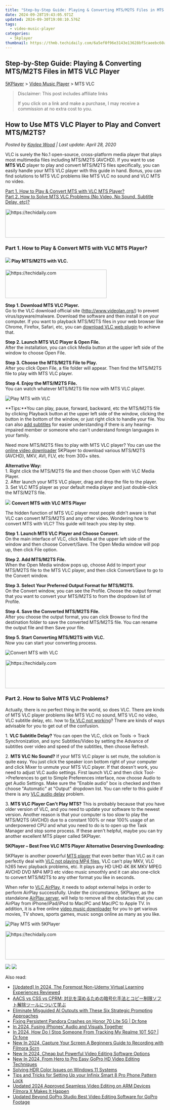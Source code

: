```yaml
---
title: "Step-by-Step Guide: Playing & Converting MTS/M2TS Files in MTS VLC Player"
date: 2024-09-28T19:43:05.971Z
updated: 2024-09-30T19:08:10.576Z
tags:
  - video-music-player
categories:
  - 5kplayer
thumbnail: https://thmb.techidaily.com/6a5ef0f96e3143e13628bf5caeebc60a8c5be5cea41d7e7c6dca8a665b151ae2.jpg
---
```


## Step-by-Step Guide: Playing & Converting MTS/M2TS Files in MTS VLC Player

[5KPlayer](https://tools.techidaily.com/5kplayer/products/) \> [Video Music Player](https://tools.techidaily.com/5kplayer/video-music-player/) \> MTS VLC

>  Disclaimer: This post includes affiliate links
>
>  If you click on a link and make a purchase, I may receive a commission at no extra cost to you.
>

## How to Use MTS VLC Player to Play and Convert MTS/M2TS?

 _Posted by [Kaylee Wood](https://www.quora.com/profile/Amanda-Hu-21) | Last update: April 28, 2020_

VLC is surely the No.1 open-source, cross-platform media player that plays most multimedia files including MTS/M2TS (AVCHD). If you want to use **MTS VLC** player to play and convert MTS/M2TS files specifically, you can easily handle your MTS VLC player with this guide in hand. Bonus, you can find solutions to MTS VLC problems like MTS VLC no sound and VLC MTS no video.

[Part 1\. How to Play & Convert MTS with VLC MTS Player?](https://tools.techidaily.com/5kplayer/video-music-player/)  
[Part 2\. How to Solve MTS VLC Problems (No Video, No Sound, Subtitle Delay, etc)?](https://tools.techidaily.com/5kplayer/video-music-player/)

<!-- affiliate ads begin -->
<a href="https://appsumo.8odi.net/c/5597632/2130875/7443" target="_top" id="2130875">
  <img src="//a.impactradius-go.com/display-ad/7443-2130875" border="0" alt="https://techidaily.com" width="728" height="90"/>
</a>
<img height="0" width="0" src="https://appsumo.8odi.net/i/5597632/2130875/7443" style="position:absolute;visibility:hidden;" border="0" />
<!-- affiliate ads end -->

### Part 1\. How to Play & Convert MTS with VLC MTS Player?

#### **![](https://www.5kplayer.com/video-music-player/../seoimg/1.png) Play MTS/M2TS with VLC.**

<!-- affiliate ads begin -->
<a href="https://wigfever.sjv.io/c/5597632/2014850/22899" target="_top" id="2014850">
  <img src="//a.impactradius-go.com/display-ad/22899-2014850" border="0" alt="https://techidaily.com" width="320" height="90"/>
</a>
<img height="0" width="0" src="https://wigfever.sjv.io/i/5597632/2014850/22899" style="position:absolute;visibility:hidden;" border="0" />
<!-- affiliate ads end -->

**Step 1\. Download MTS VLC Player.**  
 Go to the VLC download official site (http://www.videolan.org/) to prevent virus/spyware/malware. Download the software and then install it on your computer. If you want to playback MTS/M2TS files in your web browser like Chrome, Firefox, Safari, etc, you can [download VLC web plugin](https://tools.techidaily.com/5kplayer/video-music-player/) to achieve that.

**Step 2\. Launch MTS VLC Player & Open File.**  
 After the installation, you can click Media button at the upper left side of the window to choose Open File.

**Step 3\. Choose the MTS/M2TS File to Play.**   
 After you click Open File, a file folder will appear. Then find the MTS/M2TS file to play with MTS VLC player. 

**Step 4\. Enjoy the MTS/M2TS File.**  
 You can watch whatever MTS/M2TS file now with MTS VLC player. 

![Play MTS with VLC](https://www.5kplayer.com/video-music-player/img/play-mts-with-vlc.jpg) 

**Tips:**You can play, pause, forward, backward, etc the MTS/M2TS file by clicking Playback button at the upper left side of the window, clicking the button in the bottom of the window, or just right click to handle your file. You can also [add subtitles](https://tools.techidaily.com/5kplayer/video-music-player/) for easier understanding if there is any hearing-impaired member or someone who can't understand foreign languages in your family.

Need more MTS/M2TS files to play with MTS VLC player? You can use the [online video downloader](https://tools.techidaily.com/5kplayer/youtube-download/) 5KPlayer to download various MTS/M2TS (AVCHD), MKV, AVI, FLV, etc from 300+ sites.

**Alternative Way:**  
 1\. Right click the MTS/M2TS file and then choose Open with VLC Media Player.  
 2\. After launch your MTS VLC player, drag and drop the file to the player.  
3\. Set VLC MTS player as your default media player and just double-click the MTS/M2TS file.

![](https://www.5kplayer.com/video-music-player/../seoimg/2.png) **Convert MTS with VLC MTS Player**

The hidden function of MTS VLC player most people didn't aware is that VLC can convert MTS/M2TS and any other video. Wondering how to convert MTS with VLC? This guide will teach you step by step.

**Step 1\. Launch MTS VLC Player and Choose Convert.**  
 On the main interface of VLC, click Media at the upper left side of the window and then choose Convert/Save. The Open Media window will pop up, then click File option.

**Step 2\. Add MTS/M2TS File.**  
 When the Open Media window pops up, choose Add to import your MTS/M2TS file to the MTS VLC player, and then click Convert/Save to go to the Convert window.

**Step 3\. Select Your Preferred Output Format for MTS/M2TS.**  
 On the Convert window, you can see the Profile. Choose the output format that you want to convert your MTS/M2TS to from the dropdown list of Profile.

**Step 4\. Save the Converted MTS/M2TS File.**  
 After you choose the output format, you can click Browse to find the destination folder to save the converted MTS/M2TS file. You can rename the output file and then Save your file.

**Step 5\. Start Converting MTS/M2TS with VLC.**  
 Now you can start your converting process. 

![Convert MTS with VLC](https://www.5kplayer.com/video-music-player/img/convert-mts-with-vlc.jpg) 

<!-- affiliate ads begin -->
<a href="https://unicoeye.pxf.io/c/5597632/2134246/18498" target="_top" id="2134246">
  <img src="//a.impactradius-go.com/display-ad/18498-2134246" border="0" alt="https://techidaily.com" width="728" height="90"/>
</a>
<img height="0" width="0" src="https://unicoeye.pxf.io/i/5597632/2134246/18498" style="position:absolute;visibility:hidden;" border="0" />
<!-- affiliate ads end -->

### Part 2\. How to Solve MTS VLC Problems?

Actually, there is no perfect thing in the world, so does VLC. There are kinds of MTS VLC player problems like MTS VLC no sound, MTS VLC no video, VLC subtitle delay, etc. how to [fix VLC not working](https://tools.techidaily.com/5kplayer/video-music-player/)? There are kinds of ways advisable for you to get out of the confusion.

1\. **VLC Subtitle Delay?** You can open the VLC, click on Tools -> Track Synchronization, and sync Subtitles/Video by setting the Advance of subtitles over video and speed of the subtitles, then choose Refresh.

2\. **MTS VLC No Sound?** If your MTS VLC player is set mute, the solution is quite easy. You just click the speaker icon bottom right of your computer and click Mixer to unmute your MTS VLC player. If that doesn't work, you need to adjust VLC audio settings. First launch VLC and then click Tool->Preferences to get to Simple Preferences interface, now choose Audio to get Audio Settings. Make sure the "Enable audio" box is checked and then choose "Automatic" at "Output" dropdown list. You can refer to this guide if there is any [VLC audio delay](https://tools.techidaily.com/5kplayer/video-music-player/) problem.

3\. **MTS VLC Player Can't Play MTS?** This is probably because that you have older version of VLC, and you need to update your software to the newest version. Another reason is that your computer is too slow to play the MTS/M2TS (AVCHD) due to a constant 100% or near 100% usage of an underpowered CPU and what you need to do is to open up the Task Manager and stop some process. If these aren't helpful, maybe you can try another excellent MTS player called 5KPlayer.

**5KPlayer – Best Free VLC MTS Player Alternative Deserving Downloading:** 

5KPlayer is another powerful [MTS player](https://tools.techidaily.com/5kplayer/products/) that even better than VLC as it can perfectly deal with [VLC not playing MP4 files](https://tools.techidaily.com/5kplayer/video-music-player/), VLC can't play MKV, VLC h265 hevc playback problems, etc. It plays any HD UHD 4K 8K MKV MPEG AVCHD DVD MP4 MP3 etc video music smoothly and it can also one-click to convert MTS/M2TS to any other format you like in seconds.

 When refer to [VLC AirPlay](https://tools.techidaily.com/5kplayer/airplay/), it needs to adopt external helps in order to perform AirPlay successfully. Under the circumstance, 5KPlayer, as the standalone [AirPlay server](https://tools.techidaily.com/5kplayer/airplay/), will help to remove all the obstacles that you can AirPlay from iPhone/iPad/iPod to Mac/PC and Mac/PC to Apple TV. In addition, it is a free online [video music downloader](https://tools.techidaily.com/5kplayer/youtube-download/) for you to get various movies, TV shows, sports games, music songs online as many as you like.

![Play MTS with 5KPlayer](https://www.5kplayer.com/video-music-player/img/play-mts-with-5kp.jpg) 

<!-- affiliate ads begin -->
<a href="https://appsumo.8odi.net/c/5597632/2118315/7443" target="_top" id="2118315">
  <img src="//a.impactradius-go.com/display-ad/7443-2118315" border="0" alt="https://techidaily.com" width="728" height="90"/>
</a>
<img height="0" width="0" src="https://appsumo.8odi.net/i/5597632/2118315/7443" style="position:absolute;visibility:hidden;" border="0" />
<!-- affiliate ads end -->

[![](https://www.5kplayer.com/video-music-player/../button/freedownwhitewin.png)](https://tools.techidaily.com/5kplayer/products/) [![](https://www.5kplayer.com/video-music-player/../button/freedownbackmac.png)](https://tools.techidaily.com/5kplayer/products/)

<ins class="adsbygoogle"
     style="display:block"
     data-ad-format="autorelaxed"
     data-ad-client="ca-pub-7571918770474297"
     data-ad-slot="1223367746"></ins>

<ins class="adsbygoogle"
     style="display:block"
     data-ad-client="ca-pub-7571918770474297"
     data-ad-slot="8358498916"
     data-ad-format="auto"
     data-full-width-responsive="true"></ins>

<span class="atpl-alsoreadstyle">Also read:</span>
<div><ul>
<li><a href="https://screen-sharing-recording.techidaily.com/updated-in-2024-the-foremost-non-udemy-virtual-learning-experiences-reviewed/"><u>[Updated] In 2024, The Foremost Non-Udemy Virtual Learning Experiences Reviewed</u></a></li>
<li><a href="https://discover-blog.techidaily.com/aacs-vs-css-vs-cprm/"><u>AACS vs CSS vs CPRM: 対比を深めるための暗号化手法とコピー制限ソフト解除ツールについて学ぶ</u></a></li>
<li><a href="https://tech-revival.techidaily.com/eliminate-misguided-ai-outputs-with-these-six-strategic-prompting-approaches/"><u>Eliminate Misguided AI Outputs with These Six Strategic Prompting Approaches</u></a></li>
<li><a href="https://howto.techidaily.com/fixing-persistent-pandora-crashes-on-honor-70-lite-5g-drfone-by-drfone-fix-android-problems-fix-android-problems/"><u>Fixing Persistent Pandora Crashes on Honor 70 Lite 5G | Dr.fone</u></a></li>
<li><a href="https://fox-friendly.techidaily.com/in-2024-fusing-iphones-audio-and-visuals-together/"><u>In 2024, Fusing iPhones' Audio and Visuals Together</u></a></li>
<li><a href="https://android-location-track.techidaily.com/in-2024-how-do-i-stop-someone-from-tracking-my-realme-10t-5g-drfone-by-drfone-virtual-android/"><u>In 2024, How Do I Stop Someone From Tracking My Realme 10T 5G? | Dr.fone</u></a></li>
<li><a href="https://video-ai-editor.techidaily.com/new-in-2024-capture-your-screen-a-beginners-guide-to-recording-with-filmora-scrn/"><u>New In 2024, Capture Your Screen A Beginners Guide to Recording with Filmora Scrn</u></a></li>
<li><a href="https://video-ai-editor.techidaily.com/new-in-2024-cheap-but-powerful-video-editing-software-options/"><u>New In 2024, Cheap but Powerful Video Editing Software Options</u></a></li>
<li><a href="https://video-ai-editor.techidaily.com/new-in-2024-from-hero-to-pro-easy-gopro-hd-video-editing-techniques/"><u>New In 2024, From Hero to Pro Easy GoPro HD Video Editing Techniques</u></a></li>
<li><a href="https://solve-help.techidaily.com/solving-hdr-color-issues-on-windows-11-systems/"><u>Solving HDR Color Issues on Windows 11 Systems</u></a></li>
<li><a href="https://unlock-android.techidaily.com/tips-and-tricks-for-setting-up-your-infinix-smart-8-pro-phone-pattern-lock-by-drfone-android/"><u>Tips and Tricks for Setting Up your Infinix Smart 8 Pro Phone Pattern Lock</u></a></li>
<li><a href="https://video-ai-editor.techidaily.com/updated-2024-approved-seamless-video-editing-on-arm-devices-filmora-x-makes-it-happen/"><u>Updated 2024 Approved Seamless Video Editing on ARM Devices Filmora X Makes It Happen</u></a></li>
<li><a href="https://video-ai-editor.techidaily.com/updated-beyond-gopro-studio-best-video-editing-software-for-gopro-footage/"><u>Updated Beyond GoPro Studio Best Video Editing Software for GoPro Footage</u></a></li>
</ul></div>

